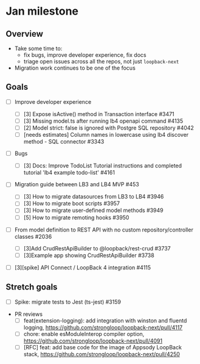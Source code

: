 # Jan milestone

## Overview

- Take some time to:
  - fix bugs, improve developer experience, fix docs
  - triage open issues across all the repos, not just `loopback-next`
- Migration work continues to be one of the focus

## Goals

- [ ] Improve developer experience

  - [ ] [3] Expose isActive() method in Transaction interface #3471
  - [ ] [3] Missing model.ts after running lb4 openapi command #4135
  - [ ] [2] Model strict: false is ignored with Postgre SQL repository #4042
  - [ ] [needs estimates] Column names in lowercase using lb4 discover method -
        SQL connector #3343

- [ ] Bugs

  - [ ] [3] Docs: Improve TodoList Tutorial instructions and completed tutorial
        'lb4 example todo-list' #4161

- [ ] Migration guide between LB3 and LB4 MVP #453

  - [ ] [3] How to migrate datasources from LB3 to LB4 #3946
  - [ ] [3] How to migrate boot scripts #3957
  - [ ] [3] How to migrate user-defined model methods #3949
  - [ ] [5] How to migrate remoting hooks #3950

- [ ] From model definition to REST API with no custom repository/controller
      classes #2036

  - [ ] [3]Add CrudRestApiBuilder to @loopback/rest-crud #3737
  - [ ] [3]Example app showing CrudRestApiBuilder #3738

- [ ] [3][spike] API Connect / LoopBack 4 integration #4115

## Stretch goals

- [ ] Spike: migrate tests to Jest (ts-jest) #3159

- PR reviews
  - [ ] feat(extension-logging): add integration with winston and fluentd
        logging, https://github.com/strongloop/loopback-next/pull/4117
  - [ ] chore: enable esModuleInterop compiler option,
        https://github.com/strongloop/loopback-next/pull/4091
  - [ ] [RFC] feat: add base code for the image of Appsody LoopBack stack,
        https://github.com/strongloop/loopback-next/pull/4250
